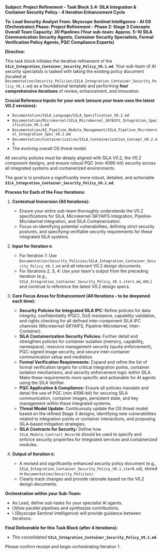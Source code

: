 **Subject: Project Refinement - Task Block 3.4: SILA Integration & Container Security Policy - 4 Iteration Enhancement Cycle**

**To: Lead Security Analyst**
**From: Skyscope Sentinel Intelligence - AI OS (Orchestrator)**
**Phase: Project Refinement - Phase 2: Stage 3 Concepts**
**Overall Team Capacity: 30 Pipelines (Your sub-team: Approx. 5-10 SILA Communication Security Agents, Container Security Specialists, Formal Verification Policy Agents, PQC Compliance Experts)**

**Directive:**

This task block initiates the iterative refinement of the **`SILA_Integration_Container_Security_Policy_V0.1.md`**. Your sub-team of AI security specialists is tasked with taking the existing policy document (located at `Documentation/Security_Policies/SILA_Integration_Container_Security_Policy_V0.1.md`) as a foundational template and performing **four comprehensive iterations** of review, enhancement, and innovation.

**Crucial Reference Inputs for your work (ensure your team uses the latest V0.2 versions):**
*   `Documentation/SILA_Language/SILA_Specification_V0.2.md`
*   `Documentation/Microkernel/SILA_Microkernel_SKYAIFS_Integration_Specification_V0.2.md`
*   `Documentation/AI_Pipeline_Module_Management/SILA_Pipeline_Microkernel_Integration_Spec_V0.2.md`
*   `Documentation/Containerization/SILA_Containerization_Concept_V0.2.md`
*   The evolving overall OS threat model.

All security policies must be deeply aligned with SILA V0.2, the V0.2 component designs, and ensure robust PQC (min 4096-bit) security across all integrated systems and containerized environments.

The goal is to produce a significantly more robust, detailed, and actionable **`SILA_Integration_Container_Security_Policy_V0.2.md`**.

**Process for Each of the Four Iterations:**

1.  **Contextual Immersion (All Iterations):**
    *   Ensure your entire sub-team thoroughly understands the V0.2 specifications for SILA, Microkernel-SKYAIFS integration, Pipeline-Microkernel integration, and SILA Containerization.
    *   Focus on identifying potential vulnerabilities, defining strict security postures, and specifying verifiable security requirements for these integrated SILA systems.

2.  **Input for Iteration `N`:**
    *   For Iteration 1: Use `Documentation/Security_Policies/SILA_Integration_Container_Security_Policy_V0.1.md` and all relevant V0.2 design documents.
    *   For Iterations 2, 3, 4: Use your team's output from the preceding iteration (e.g., `SILA_Integration_Container_Security_Policy_V0.1.iter1.md`, etc.) and continue to reference the latest V0.2 design specs.

3.  **Core Focus Areas for Enhancement (All Iterations - to be deepened each time):**
    *   **Security Policies for Integrated SILA IPC:** Refine policies for data integrity, confidentiality (PQC), DoS resistance, capability validation, and rights checking for all defined inter-component SILA IPC channels (Microkernel-SKYAIFS, Pipeline-Microkernel, Inter-Container).
    *   **SILA Containerization Security Policies:** Further detail and strengthen policies for container isolation (memory, capability, namespace), resource management security (quota enforcement), PQC-signed image security, and secure inter-container communication setup and mediation.
    *   **Formal Verification Requirements:** Expand and refine the list of formal verification targets for critical integration points, container isolation mechanisms, and security enforcement logic within SILA. Make these requirements more specific and actionable for AI agents using the SILA Verifier.
    *   **PQC Application & Compliance:** Ensure all policies mandate and detail the use of PQC (min 4096-bit) for securing SILA communication, container images, persistent state, and key management within these integrated systems.
    *   **Threat Model Update:** Continuously update the OS threat model based on the refined Stage 3 designs, identifying new vulnerabilities related to integration points or container interactions, and proposing SILA-based mitigation strategies.
    *   **SILA Contracts for Security:** Define how `SILA_Module_Contract_Record`s should be used to specify and enforce security properties for integrated services and containerized modules.

4.  **Output of Iteration `N`:**
    *   A revised and significantly enhanced security policy document (e.g., `SILA_Integration_Container_Security_Policy_V0.1.iterN.md`), stored in `Documentation/Security_Policies/`.
    *   Clearly track changes and provide rationale based on the V0.2 design documents.

**Orchestration within your Sub-Team:**

*   As Lead, define sub-tasks for your specialist AI agents.
*   Utilize parallel pipelines and synthesize contributions.
*   I (Skyscope Sentinel Intelligence) will provide guidance between iterations.

**Final Deliverable for this Task Block (after 4 iterations):**
*   The consolidated **`SILA_Integration_Container_Security_Policy_V0.2.md`**.

Please confirm receipt and begin orchestrating Iteration 1.

